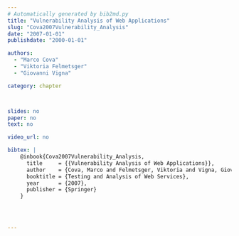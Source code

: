 ```yaml
---
# Automatically generated by bib2md.py
title: "Vulnerability Analysis of Web Applications"
slug: "Cova2007Vulnerability_Analysis"
date: "2007-01-01"
publishdate: "2000-01-01"

authors:
  - "Marco Cova"
  - "Viktoria Felmetsger"
  - "Giovanni Vigna"

category: chapter



slides: no
paper: no
text: no

video_url: no

bibtex: |
    @inbook{Cova2007Vulnerability_Analysis,
      title     = {{Vulnerability Analysis of Web Applications}},
      author    = {Cova, Marco and Felmetsger, Viktoria and Vigna, Giovanni},
      booktitle = {Testing and Analysis of Web Services},
      year      = {2007},
      publisher = {Springer}
    }




---
```


